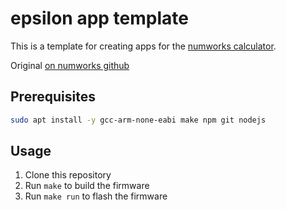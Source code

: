 # epsilon app template

This is a template for creating apps for the [numworks calculator](https://www.numworks.com/).

Original [on numworks github](https://github.com/numworks/epsilon-sample-app-cpp)

## Prerequisites

```bash
sudo apt install -y gcc-arm-none-eabi make npm git nodejs
```

## Usage

1. Clone this repository
2. Run `make` to build the firmware
3. Run `make run` to flash the firmware